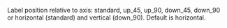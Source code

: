 Label position relative to axis: standard, up_45, up_90, down_45, down_90 or horizontal (standard) and vertical (down_90).  Default is horizontal.